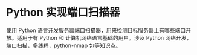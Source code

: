# Python 实现端口扫描器

使用 Python 语言开发服务器端口扫描器，用来检测目标服务器上有哪些端口开放。适用于有 Python 和 计算机网络语言基础的用户。涉及 Python 网络开发，端口扫描，多线程，python-nmap 包等知识点。